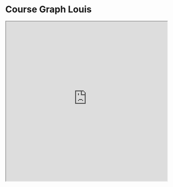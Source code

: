 # Course Graph Louis

<iframe allow="fullscreen" style="width: 100%!important; height: 500px;" src="https://prime-applets.ewi.tudelft.nl/graph/CT1000/example Louis?lecture=undefined&view=all" allowfullscreen></iframe>